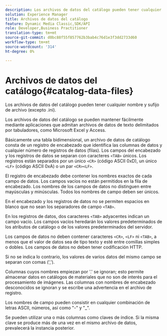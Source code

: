 ```yaml
---
description: Los archivos de datos del catálogo pueden tener cualquier nombre y sufijo de archivo (excepto .ini).
solution: Experience Manager
title: Archivos de datos del catálogo
feature: Dynamic Media Classic,SDK/API
role: Developer,Business Practitioner
translation-type: tm+mt
source-git-commit: d0bc88f55f857762b3bab4c76d1e3f3dd2733d60
workflow-type: tm+mt
source-wordcount: '314'
ht-degree: 0%

---
```



# Archivos de datos del catálogo{#catalog-data-files}

Los archivos de datos del catálogo pueden tener cualquier nombre y sufijo de archivo (excepto .ini).

Los archivos de datos del catálogo se pueden mantener fácilmente mediante aplicaciones que admitan archivos de datos de texto delimitados por tabuladores, como Microsoft Excel y Access.

Básicamente una tabla bidimensional, un archivo de datos de catálogo consta de un registro de encabezado que identifica las columnas de datos y cualquier número de registros de datos (filas). Los campos del encabezado y los registros de datos se separan con caracteres `<TAB>` únicos. Los registros están separados por un único `<CR>` (código ASCII 0xD), un único `<LF>` (código ASCII 0xA) o un par `<CR><LF>`.

El registro de encabezado debe contener los nombres exactos de cada campo de datos. Los campos vacíos no están permitidos en la fila de encabezado. Los nombres de los campos de datos no distinguen entre mayúsculas y minúsculas. Todos los nombres de campo deben ser únicos.

En el encabezado y los registros de datos no se permiten espacios en blanco que no sean los separadores de campo `<TAB>`.

En los registros de datos, dos caracteres `<TAB>` adyacentes indican un campo vacío. Los campos vacíos heredarán los valores predeterminados de los atributos de catálogo o de los valores predeterminados del servidor.

Los campos de datos no deben contener caracteres `<CR>`, `<LF>` ni `<TAB>`, a menos que el valor de datos sea de tipo texto y esté entre comillas simples o dobles. Los campos de datos no deben tener codificación HTTP.

Si no se indica lo contrario, los valores de varios datos del mismo campo se separan con comas (&#39;,&#39;).

Columnas cuyos nombres empiezan por &#39;.&#39; se ignoran; esto permite almacenar datos en catálogos de materiales que no son de interés para el procesamiento de imágenes. Las columnas con nombres de encabezado desconocidos se ignoran y se escribe una advertencia en el archivo de registro.

Los nombres de campo pueden consistir en cualquier combinación de letras ASCII, números, así como &quot;-&quot; y &quot;_&quot;.

Se pueden utilizar una o más columnas como claves de índice. Si la misma clave se produce más de una vez en el mismo archivo de datos, prevalecerá la instancia posterior.
